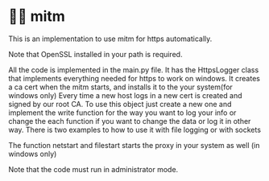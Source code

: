 # 👨‍💻 mitm

<p align="center">

This is an implementation to use mitm for https automatically.

Note that OpenSSL installed in your path is required.

  All the code is implemented in the main.py file. 
It has the HttpsLogger class that implements everything needed for https to work on windows. 
It creates a ca cert when the mitm starts, and installs it to the your system(for windows only)
Every time a new host logs in a new cert is created and signed by our root CA. 
To use this object just create a new one and implement the write function for the way you want to log your info or change the each function if you want to change the data or log it in other way. 
There is two examples to how to use it with file logging or with sockets

The function netstart and filestart starts the proxy in your system as well (in windows only)

Note that the code must run in administrator mode. 
